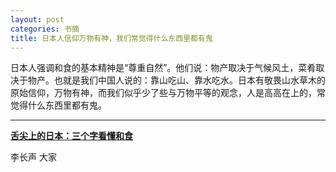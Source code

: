 ```yaml
---
layout: post
categories: 书摘
title: 日本人信仰万物有神，我们常觉得什么东西里都有鬼
---
```


日本人强调和食的基本精神是“尊重自然”。他们说：物产取决于气候风土，菜肴取决于物产。也就是我们中国人说的：靠山吃山、靠水吃水。日本有敬畏山水草木的原始信仰，万物有神，而我们似乎少了些与万物平等的观念，人是高高在上的，常觉得什么东西里都有鬼。

---

**[舌尖上的日本：三个字看懂和食](https://mp.weixin.qq.com/s/K7X3oaAJuNiuXMvQofe30g)**

李长声 大家